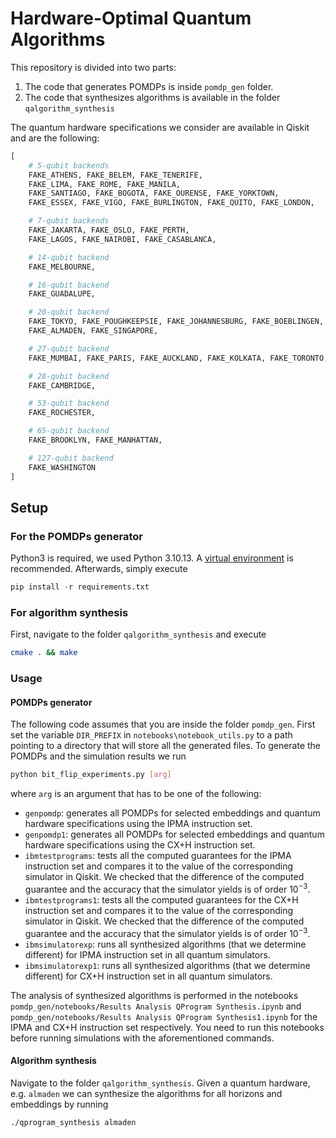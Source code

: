 # Hardware-Optimal Quantum Algorithms
This repository is divided into two parts:
1. The code that generates POMDPs is inside `pomdp_gen` folder.
2. The code that synthesizes algorithms is available in the folder `qalgorithm_synthesis`

The quantum hardware specifications we consider are available in Qiskit and are the following:
```python
[
    # 5-qubit backends
    FAKE_ATHENS, FAKE_BELEM, FAKE_TENERIFE,
    FAKE_LIMA, FAKE_ROME, FAKE_MANILA, 
    FAKE_SANTIAGO, FAKE_BOGOTA, FAKE_OURENSE, FAKE_YORKTOWN,
    FAKE_ESSEX, FAKE_VIGO, FAKE_BURLINGTON, FAKE_QUITO, FAKE_LONDON,

    # 7-qubit backends
    FAKE_JAKARTA, FAKE_OSLO, FAKE_PERTH, 
    FAKE_LAGOS, FAKE_NAIROBI, FAKE_CASABLANCA,

    # 14-qubit backend
    FAKE_MELBOURNE,

    # 16-qubit backend
    FAKE_GUADALUPE,

    # 20-qubit backend
    FAKE_TOKYO, FAKE_POUGHKEEPSIE, FAKE_JOHANNESBURG, FAKE_BOEBLINGEN,
    FAKE_ALMADEN, FAKE_SINGAPORE,

    # 27-qubit backend
    FAKE_MUMBAI, FAKE_PARIS, FAKE_AUCKLAND, FAKE_KOLKATA, FAKE_TORONTO, FAKE_MONTREAL, FAKE_SYDNEY, FAKE_CAIRO, FAKE_HANOI, FAKE_GENEVA,

    # 28-qubit backend
    FAKE_CAMBRIDGE,

    # 53-qubit backend
    FAKE_ROCHESTER,

    # 65-qubit backend
    FAKE_BROOKLYN, FAKE_MANHATTAN,

    # 127-qubit backend
    FAKE_WASHINGTON
]
```
## Setup
### For the POMDPs generator
Python3 is required, we used Python 3.10.13. A [virtual environment](https://docs.python.org/3/library/venv.html) is recommended. Afterwards, simply execute
```python
pip install -r requirements.txt
```
### For algorithm synthesis
First, navigate to the folder `qalgorithm_synthesis` and execute
```sh
cmake . && make
```

### Usage
#### POMDPs generator
The following code assumes that you are inside the folder `pomdp_gen`. First set the variable `DIR_PREFIX` in `notebooks\notebook_utils.py` to a path pointing to a directory that will store all the generated files. To generate the POMDPs and the simulation results we run
```sh
python bit_flip_experiments.py [arg]
```
where `arg` is an argument that has to be one of the following:

- `genpomdp`: generates all POMDPs for selected embeddings and quantum hardware specifications using the IPMA instruction set.
- `genpomdp1`: generates all POMDPs for selected embeddings and quantum hardware specifications using the CX+H instruction set.
- `ibmtestprograms`: tests all the computed guarantees for the IPMA instruction set and compares it to the value of the corresponding simulator in Qiskit. We checked that the difference of the computed guarantee and the accuracy that the simulator yields is of order $10^{-3}$.
- `ibmtestprograms1`: tests all the computed guarantees for the CX+H instruction set and compares it to the value of the corresponding simulator in Qiskit. We checked that the difference of the computed guarantee and the accuracy that the simulator yields is of order $10^{-3}$.
- `ibmsimulatorexp`: runs all synthesized algorithms (that we determine different) for IPMA instruction set in all quantum simulators.
- `ibmsimulatorexp1`: runs all synthesized algorithms (that we determine different) for CX+H instruction set in all quantum simulators.

The analysis of synthesized algorithms is performed in the notebooks `pomdp_gen/notebooks/Results Analysis QProgram Synthesis.ipynb` and `pomdp_gen/notebooks/Results Analysis QProgram Synthesis1.ipynb` for the IPMA and CX+H instruction set respectively. You need to run this notebooks before running simulations with the aforementioned commands.

#### Algorithm synthesis
Navigate to the folder `qalgorithm_synthesis`. Given a quantum hardware, e.g. `almaden` we can synthesize the algorithms for all horizons and embeddings by running
```sh
./qprogram_synthesis almaden
```
